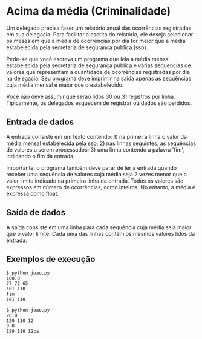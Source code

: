 # Acima da média (Criminalidade)

Um delegado precisa fazer um relatório anual das ocorrências
registradas em sua delegacia. Para facilitar a escrita do relatório,
ele deseja selecionar os meses em que a média de ocorrências por dia
for maior que a média estabelecida pela secretaria de segurança pública (ssp).

Pede-se que você escreva um programa que leia a média mensal estabelecida pela secretaria
de segurança pública e várias sequencias de valores
que representam a quantidade de ocorrências registradas por dia na delegacia.
Seu programa deve imprimir na saída apenas as sequências cuja média mensal é maior
que o estabelecido.

Você não deve assumir que serão lidos 30 ou 31 registros por linha. Tipicamente,
os delegados esquecem de registrar ou dados são perdidos.

## Entrada de dados

A entrada consiste em um texto contendo: 1) na primeira linha
o valor da média mensal estabelecida pela ssp; 2) nas linhas
seguintes, as sequências de valores a serem processados; 3)
uma linha contendo a palavra 'fim', indicando o fim
da entrada.

Importante: o programa também deve parar de ler a
entrada quando receber uma sequência de valores cuja média
seja 2 vezes menor que o valor limite indicado na primeira
linha da entrada. Todos os valores são expressos em
número de ocorrências, como inteiros. No entanto, a média é expressa
como float.

## Saída de dados

A saída consiste em uma linha para cada sequência cuja média seja
maior que o valor limite. Cada uma das linhas contém os
mesmos valores lidos da entrada.

## Exemplos de execução

    $ python joao.py
    100.0
    77 72 65
    101 110
    fim
    101 110

    $ python joao.py
    20.0
    120 110 12
    9 8
    120 110 12ca